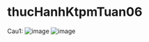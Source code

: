 # thucHanhKtpmTuan06
Cau1: 
![image](https://user-images.githubusercontent.com/74182240/195652760-2c1cc965-45b4-4b42-b450-ed36f60d507d.png)
![image](https://user-images.githubusercontent.com/74182240/198266559-44db43a7-fa58-4cf0-93c5-56203f2dd04a.png)

